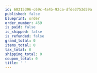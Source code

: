 ```yaml
---
id: 60215396-c69c-4a4b-92ca-dfde3753d59a
published: false
blueprint: order
order_number: 459
is_paid: false
is_shipped: false
is_refunded: false
grand_total: 0
items_total: 0
tax_total: 0
shipping_total: 0
coupon_total: 0
title: ' '
---
```


